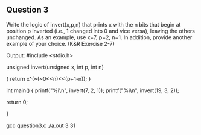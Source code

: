 ## Question 3

Write the logic of invert(x,p,n) that prints x with the n bits that begin at position p inverted (i.e., 1 changed into 0 and vice versa), leaving the others unchanged. As an example, use x=7, p=2, n=1. In addition, provide another example of your choice. (K&R Exercise 2-7) 

Output:
#include <stdio.h>
 
 
unsigned invert(unsigned x, int p, int n)
 
{
     return x^(~(~0<<n)<<(p+1-n));
}
 
 
int main()
{
    printf("%i\n", invert(7, 2, 1));
    printf("%i\n", invert(19, 3, 2));
 
return 0;
 
}

gcc question3.c
./a.out
3
31

